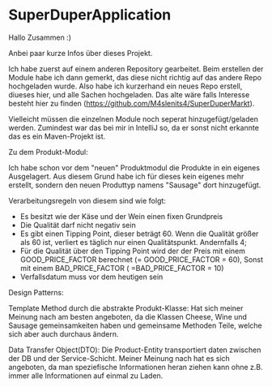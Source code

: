 # SuperDuperApplication

Hallo Zusammen :)

Anbei paar kurze Infos über dieses Projekt.

Ich habe zuerst auf einem anderen Repository gearbeitet. Beim erstellen der Module habe ich dann gemerkt, das diese nicht richtig auf das andere Repo hochgeladen wurde.
Also habe ich kurzerhand ein neues Repo erstell, diueses hier, und alle Sachen hochgeladen. 
Das alte wäre falls Interesse besteht hier zu finden (https://github.com/M4slenits4/SuperDuperMarkt).

Vielleicht müssen die einzelnen Module noch seperat hinzugefügt/geladen werden.
Zumindest war das bei mir in IntelliJ so, da er sonst nicht erkannte das es ein Maven-Projekt ist.


Zu dem Produkt-Modul:

Ich habe schon vor dem "neuen" Produktmodul die Produkte in ein eigenes Ausgelagert.
Aus diesem Grund habe ich für dieses kein eigenes mehr erstellt, sondern den neuen Produttyp namens "Sausage" dort hinzugefügt.

Verarbeitungsregeln von diesem sind wie folgt:
- Es besitzt wie der Käse und der Wein einen fixen Grundpreis
- Die Qualität darf nicht negativ sein
- Es gibt einen Tipping Point, dieser beträgt 60. Wenn die Qualität größer als 60 ist, verliert es täglich nur einen Qualitätspunkt. Andernfalls 4;
- Für die Qualität über den Tipping Point wird der der Preis mit einem GOOD_PRICE_FACTOR berechnet (= GOOD_PRICE_FACTOR = 60), Sonst mit einem BAD_PRICE_FACTOR ( =BAD_PRICE_FACTOR = 10)
- Verfallsdatum muss vor dem heutigen sein


Design Patterns:

Template Method durch die abstrakte Produkt-Klasse: 
Hat sich meiner Meinung nach am besten angeboten, da die Klassen Cheese, Wine und Sausage gemeinsamkeiten haben und gemeinsame Methoden Teile, welche sich aber auch durchaus ändern.

Data Transfer Object(DTO):
Die Product-Entity transportiert daten zwischen der DB und der Service-Schicht. Meiner Meinung nach hat es sich angeboten, da man speziefische Informationen heran ziehen kann ohne z.B. immer alle Informationen auf einmal zu Laden.







  





























